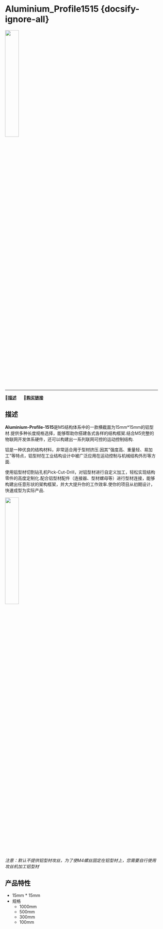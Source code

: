 # Aluminium_Profile1515 {docsify-ignore-all}

<img src="assets/img/product_pics/1515/ap/ap_ap_01.jpg" width="30%" height="30%">

***

:memo:**[描述](#描述)**&nbsp;&nbsp;&nbsp;&nbsp;&nbsp;&nbsp;🛒**[购买链接](https://m5stack.com/collections/m5-accessory/products/1515-cutting-aluminum-profile-100-200-500-1000mm-used-in-assembling-device)**


## 描述

**Aluminium-Profile-1515**是M5结构体系中的一款横截面为15mm*15mm的铝型材.提供多种长度规格选择，能够帮助你搭建各式各样的结构框架.结合M5完整的物联网开发体系硬件，还可以构建出一系列联网可控的运动控制结构.

铝是一种优良的结构材料，非常适合用于型材挤压.因其"强度高、重量轻、易加工"等特点，铝型材在工业结构设计中被广泛应用在运动控制与机械结构外形等方面.

使用铝型材切割钻孔机Pick-Cut-Drill，对铝型材进行自定义加工，轻松实现结构零件的高度定制化.配合铝型材配件（连接器、型材螺母等）进行型材连接，能够构建出任意形状的架构框架，并大大提升你的工作效率.使你的项目从初期设计，快速成型为实际产品.

<img src="assets/img/product_pics/1515/corner/1515_corner_03.jpg" width="30%" height="30%">

*注意：默认不提供铝型材攻丝，为了使M4螺丝固定在铝型材上，您需要自行使用攻丝机加工铝型材*


## 产品特性
- 15mm * 15mm
- 规格
  -  1000mm
  -  500mm
  -  300mm
  -  100mm

